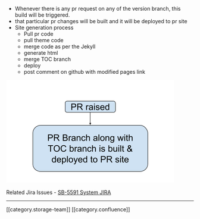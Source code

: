 
* Whenever there is any pr request on any of the version branch, this build will be triggered.
* that particular pr changes will be built and it will be deployed to pr site
* Site generation process
    * Pull pr code
    * pull theme code
    * merge code as per the Jekyll
    * generate html
    * merge TOC branch
    * deploy
    * post comment on github with modified pages link

    



![](images/storage/PR.png)



Related Jira Issues - [SB-5591 System JIRA](https:///browse/SB-5591)



*****

[[category.storage-team]] 
[[category.confluence]] 
